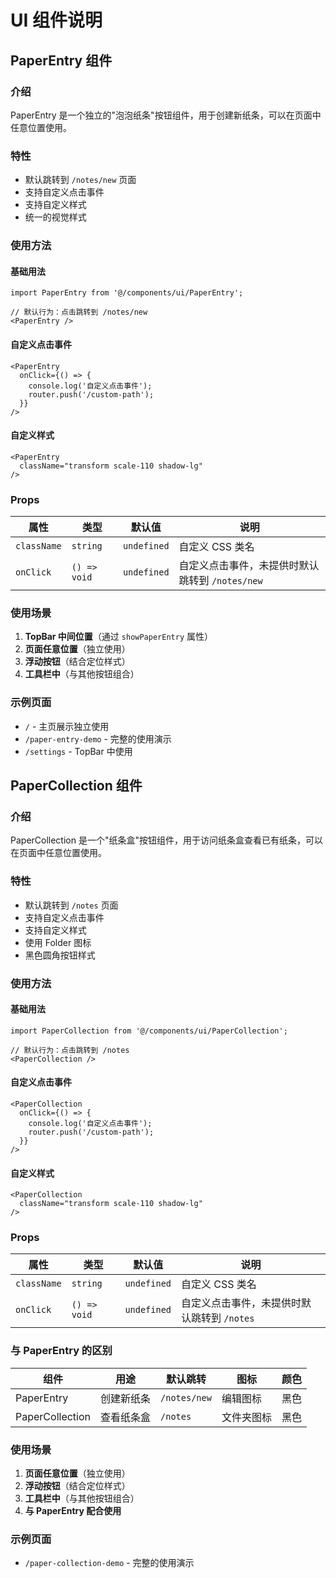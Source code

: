 # UI 组件说明

## PaperEntry 组件

### 介绍
PaperEntry 是一个独立的"泡泡纸条"按钮组件，用于创建新纸条，可以在页面中任意位置使用。

### 特性
- 默认跳转到 `/notes/new` 页面
- 支持自定义点击事件
- 支持自定义样式
- 统一的视觉样式

### 使用方法

#### 基础用法
```tsx
import PaperEntry from '@/components/ui/PaperEntry';

// 默认行为：点击跳转到 /notes/new
<PaperEntry />
```

#### 自定义点击事件
```tsx
<PaperEntry
  onClick={() => {
    console.log('自定义点击事件');
    router.push('/custom-path');
  }}
/>
```

#### 自定义样式
```tsx
<PaperEntry
  className="transform scale-110 shadow-lg"
/>
```

### Props

| 属性 | 类型 | 默认值 | 说明 |
|------|------|--------|------|
| `className` | `string` | `undefined` | 自定义 CSS 类名 |
| `onClick` | `() => void` | `undefined` | 自定义点击事件，未提供时默认跳转到 `/notes/new` |

### 使用场景

1. **TopBar 中间位置**（通过 `showPaperEntry` 属性）
2. **页面任意位置**（独立使用）
3. **浮动按钮**（结合定位样式）
4. **工具栏中**（与其他按钮组合）

### 示例页面
- `/` - 主页展示独立使用
- `/paper-entry-demo` - 完整的使用演示
- `/settings` - TopBar 中使用

## PaperCollection 组件

### 介绍
PaperCollection 是一个"纸条盒"按钮组件，用于访问纸条盒查看已有纸条，可以在页面中任意位置使用。

### 特性
- 默认跳转到 `/notes` 页面
- 支持自定义点击事件
- 支持自定义样式
- 使用 Folder 图标
- 黑色圆角按钮样式

### 使用方法

#### 基础用法
```tsx
import PaperCollection from '@/components/ui/PaperCollection';

// 默认行为：点击跳转到 /notes
<PaperCollection />
```

#### 自定义点击事件
```tsx
<PaperCollection
  onClick={() => {
    console.log('自定义点击事件');
    router.push('/custom-path');
  }}
/>
```

#### 自定义样式
```tsx
<PaperCollection
  className="transform scale-110 shadow-lg"
/>
```

### Props

| 属性 | 类型 | 默认值 | 说明 |
|------|------|--------|------|
| `className` | `string` | `undefined` | 自定义 CSS 类名 |
| `onClick` | `() => void` | `undefined` | 自定义点击事件，未提供时默认跳转到 `/notes` |

### 与 PaperEntry 的区别

| 组件 | 用途 | 默认跳转 | 图标 | 颜色 |
|------|------|---------|------|------|
| PaperEntry | 创建新纸条 | `/notes/new` | 编辑图标 | 黑色 |
| PaperCollection | 查看纸条盒 | `/notes` | 文件夹图标 | 黑色 |

### 使用场景

1. **页面任意位置**（独立使用）
2. **浮动按钮**（结合定位样式）
3. **工具栏中**（与其他按钮组合）
4. **与 PaperEntry 配合使用**

### 示例页面
- `/paper-collection-demo` - 完整的使用演示